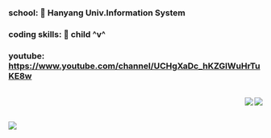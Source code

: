 ### school: 🦁 Hanyang Univ.Information System

### coding skills: 🧒 child ^v^ 

### youtube: https://www.youtube.com/channel/UCHgXaDc_hKZGlWuHrTuKE8w

<br>
<img align='right' src='https://github-readme-stats.vercel.app/api/top-langs/?username=dongwook1214&layout=compact'>
<img align='right' src='http://mazassumnida.wtf/api/v2/generate_badge?boj=dongwook1214'>

<br><br>
<img align='center' src='https://github-readme-stats.vercel.app/api?username=dongwook1214&show_icons=true&theme=radical'>
